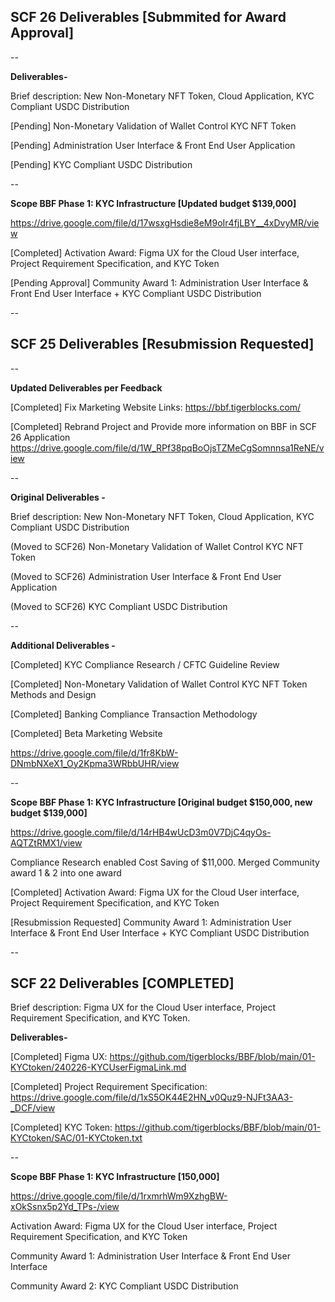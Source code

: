 ## SCF 26 Deliverables [Submmited for Award Approval]

--

**Deliverables-**

Brief description: New Non-Monetary NFT Token, Cloud Application, KYC Compliant USDC Distribution 

[Pending] Non-Monetary Validation of Wallet Control KYC NFT Token

[Pending] Administration User Interface & Front End User Application

[Pending] KYC Compliant USDC Distribution

--

**Scope BBF Phase 1: KYC Infrastructure [Updated budget $139,000]**

https://drive.google.com/file/d/17wsxgHsdie8eM9oIr4fjLBY__4xDvyMR/view

[Completed] Activation Award: Figma UX for the Cloud User interface, Project Requirement Specification, and KYC Token

[Pending Approval] Community Award 1: Administration User Interface & Front End User Interface + KYC Compliant USDC Distribution

--

## SCF 25 Deliverables [Resubmission Requested]

--

**Updated Deliverables per Feedback**

[Completed] Fix Marketing Website Links: 
https://bbf.tigerblocks.com/

[Completed] Rebrand Project and Provide more information on BBF in SCF 26 Application
https://drive.google.com/file/d/1W_RPf38pqBoOjsTZMeCgSomnnsa1ReNE/view

--

**Original Deliverables -**

Brief description: New Non-Monetary NFT Token, Cloud Application, KYC Compliant USDC Distribution 

(Moved to SCF26) Non-Monetary Validation of Wallet Control KYC NFT Token

(Moved to SCF26) Administration User Interface & Front End User Application

(Moved to SCF26) KYC Compliant USDC Distribution

--

**Additional Deliverables -**

[Completed] KYC Compliance Research / CFTC Guideline Review

[Completed] Non-Monetary Validation of Wallet Control KYC NFT Token Methods and Design

[Completed] Banking Compliance Transaction Methodology

[Completed] Beta Marketing Website

https://drive.google.com/file/d/1fr8KbW-DNmbNXeX1_Oy2Kpma3WRbbUHR/view

--

**Scope BBF Phase 1: KYC Infrastructure [Original budget $150,000, new budget $139,000]**

https://drive.google.com/file/d/14rHB4wUcD3m0V7DjC4qyOs-AQTZtRMX1/view

Compliance Research enabled Cost Saving of $11,000. Merged Community award 1 & 2 into one award

[Completed] Activation Award: Figma UX for the Cloud User interface, Project Requirement Specification, and KYC Token

[Resubmission Requested] Community Award 1: Administration User Interface & Front End User Interface + KYC Compliant USDC Distribution

--

 ## SCF 22 Deliverables [COMPLETED] 

Brief description: Figma UX for the Cloud User interface, Project Requirement Specification, and KYC Token.

**Deliverables-**

[Completed] Figma UX: https://github.com/tigerblocks/BBF/blob/main/01-KYCtoken/240226-KYCUserFigmaLink.md

[Completed] Project Requirement Specification: https://drive.google.com/file/d/1xS5OK44E2HN_v0Quz9-NJFt3AA3-_DCF/view

[Completed] KYC Token: https://github.com/tigerblocks/BBF/blob/main/01-KYCtoken/SAC/01-KYCtoken.txt

--

**Scope BBF Phase 1: KYC Infrastructure [150,000]**

https://drive.google.com/file/d/1rxmrhWm9XzhgBW-xOkSsnx5p2Yd_TPs-/view

Activation Award: Figma UX for the Cloud User interface, Project Requirement Specification, and KYC Token

Community Award 1: Administration User Interface & Front End User Interface 

Community Award 2: KYC Compliant USDC Distribution
